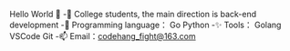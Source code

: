 Hello World 👋
-🧐 College students, the main direction is back-end development
-🚀 Programming language： Go Python
-✨ Tools： Golang VSCode Git
-📫 Email：codehang_fight@163.com
